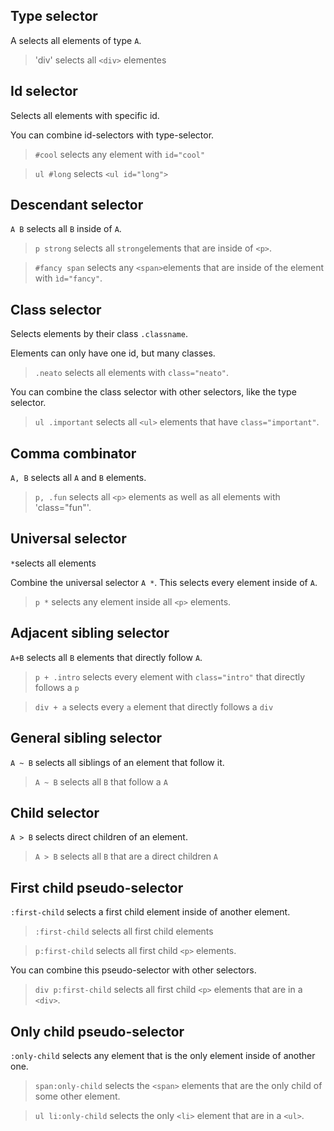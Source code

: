 ## Type selector

A selects all elements of type `A`.

> 'div' selects all `<div>` elementes

## Id selector

Selects all elements with specific id.

You can combine id-selectors with type-selector.

> `#cool` selects any element with `id="cool"`

> `ul #long` selects `<ul id="long">`

## Descendant selector

`A B` selects all `B` inside of `A`.

> `p strong` selects all `strong`elements that are inside of `<p>`.

> `#fancy span` selects any `<span>`elements that are inside of the element with `ìd="fancy"`.

## Class selector

Selects elements by their class `.classname`.

Elements can only have one id, but many classes.

> `.neato` selects all elements with `class="neato"`.

You can combine the class selector with other selectors, like the type selector.

> `ul .important` selects all `<ul>` elements that have `class="important"`.

## Comma combinator

`A, B` selects all `A` and `B` elements.

> `p, .fun` selects all `<p>` elements as well as all elements with 'class="fun"'.

## Universal selector

`*`selects all elements

Combine the universal selector `A *`. This selects every element inside of `A`.

> `p *` selects any element inside all `<p>` elements.

## Adjacent sibling selector

`A+B` selects all `B` elements that directly follow `A`.

> `p + .intro` selects every element with `class="intro"` that directly follows a `p`

> `div + a` selects every `a` element that directly follows a `div`

## General sibling selector

`A ~ B` selects all siblings of an element that follow it.

> `A ~ B` selects all `B` that follow a `A`

## Child selector

`A > B` selects direct children of an element.

> `A > B` selects all `B` that are a direct children `A`

## First child pseudo-selector

`:first-child` selects a first child element inside of another element.

> `:first-child` selects all first child elements

> `p:first-child` selects all first child `<p>` elements.

You can combine this pseudo-selector with other selectors.

> `div p:first-child` selects all first child `<p>` elements that are in a `<div>`.

## Only child pseudo-selector

`:only-child` selects any element that is the only element inside of another one.

> `span:only-child` selects the `<span>` elements that are the only child of some other element.

> `ul li:only-child` selects the only `<li>` element that are in a `<ul>`.
